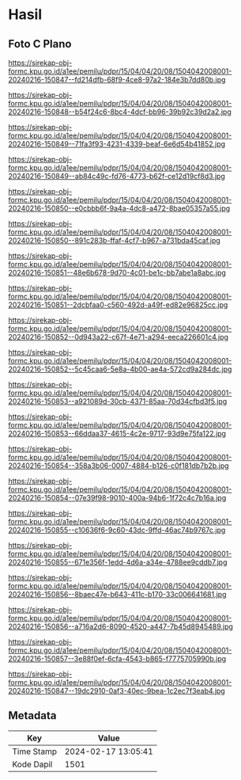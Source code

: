 # Hasil

## Foto C Plano

https://sirekap-obj-formc.kpu.go.id/a1ee/pemilu/pdpr/15/04/04/20/08/1504042008001-20240216-150847--fd214dfb-68f9-4ce8-97a2-184e3b7dd80b.jpg

https://sirekap-obj-formc.kpu.go.id/a1ee/pemilu/pdpr/15/04/04/20/08/1504042008001-20240216-150848--b54f24c6-8bc4-4dcf-bb96-39b92c39d2a2.jpg

https://sirekap-obj-formc.kpu.go.id/a1ee/pemilu/pdpr/15/04/04/20/08/1504042008001-20240216-150849--71fa3f93-4231-4339-beaf-6e6d54b41852.jpg

https://sirekap-obj-formc.kpu.go.id/a1ee/pemilu/pdpr/15/04/04/20/08/1504042008001-20240216-150849--ab84c49c-fd76-4773-b62f-ce12d19cf8d3.jpg

https://sirekap-obj-formc.kpu.go.id/a1ee/pemilu/pdpr/15/04/04/20/08/1504042008001-20240216-150850--e0cbbb6f-9a4a-4dc8-a472-8bae05357a55.jpg

https://sirekap-obj-formc.kpu.go.id/a1ee/pemilu/pdpr/15/04/04/20/08/1504042008001-20240216-150850--891c283b-ffaf-4cf7-b967-a731bda45caf.jpg

https://sirekap-obj-formc.kpu.go.id/a1ee/pemilu/pdpr/15/04/04/20/08/1504042008001-20240216-150851--48e6b678-9d70-4c01-be1c-bb7abe1a8abc.jpg

https://sirekap-obj-formc.kpu.go.id/a1ee/pemilu/pdpr/15/04/04/20/08/1504042008001-20240216-150851--2dcbfaa0-c560-492d-a49f-ed82e96825cc.jpg

https://sirekap-obj-formc.kpu.go.id/a1ee/pemilu/pdpr/15/04/04/20/08/1504042008001-20240216-150852--0d943a22-c67f-4e71-a294-eeca226601c4.jpg

https://sirekap-obj-formc.kpu.go.id/a1ee/pemilu/pdpr/15/04/04/20/08/1504042008001-20240216-150852--5c45caa6-5e8a-4b00-ae4a-572cd9a284dc.jpg

https://sirekap-obj-formc.kpu.go.id/a1ee/pemilu/pdpr/15/04/04/20/08/1504042008001-20240216-150853--a921089d-30cb-4371-85aa-70d34cfbd3f5.jpg

https://sirekap-obj-formc.kpu.go.id/a1ee/pemilu/pdpr/15/04/04/20/08/1504042008001-20240216-150853--66ddaa37-4615-4c2e-9717-93d9e75fa122.jpg

https://sirekap-obj-formc.kpu.go.id/a1ee/pemilu/pdpr/15/04/04/20/08/1504042008001-20240216-150854--358a3b06-0007-4884-b126-c0f181db7b2b.jpg

https://sirekap-obj-formc.kpu.go.id/a1ee/pemilu/pdpr/15/04/04/20/08/1504042008001-20240216-150854--07e39f98-9010-400a-94b6-1f72c4c7b16a.jpg

https://sirekap-obj-formc.kpu.go.id/a1ee/pemilu/pdpr/15/04/04/20/08/1504042008001-20240216-150855--c10636f6-9c60-43dc-9ffd-46ac74b9767c.jpg

https://sirekap-obj-formc.kpu.go.id/a1ee/pemilu/pdpr/15/04/04/20/08/1504042008001-20240216-150855--671e356f-1edd-4d6a-a34e-4788ee9cddb7.jpg

https://sirekap-obj-formc.kpu.go.id/a1ee/pemilu/pdpr/15/04/04/20/08/1504042008001-20240216-150856--8baec47e-b643-411c-b170-33c006641681.jpg

https://sirekap-obj-formc.kpu.go.id/a1ee/pemilu/pdpr/15/04/04/20/08/1504042008001-20240216-150856--a716a2d6-8090-4520-a447-7b45d8945489.jpg

https://sirekap-obj-formc.kpu.go.id/a1ee/pemilu/pdpr/15/04/04/20/08/1504042008001-20240216-150857--3e88f0ef-6cfa-4543-b865-f7775705990b.jpg

https://sirekap-obj-formc.kpu.go.id/a1ee/pemilu/pdpr/15/04/04/20/08/1504042008001-20240216-150847--19dc2910-0af3-40ec-9bea-1c2ec7f3eab4.jpg


## Metadata

| Key        | Value               |
| ---------- | ------------------- |
| Time Stamp | 2024-02-17 13:05:41 |
| Kode Dapil | 1501                |



